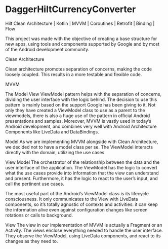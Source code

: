# DaggerHiltCurrencyConverter
Hilt Clean Architecture | Kotlin | MVVM | Coroutines | Retrofit | Binding | Flow

This project was made with the objective of creating a base structure for new apps, using tools and components supported by Google and by most of the Android development community.

Clean Architecture

Clean architecture promotes separation of concerns, making the code loosely coupled. This results in a more testable and flexible code. 

MVVM

The Model View ViewModel pattern helps with the separation of concerns, dividing the user interface with the logic behind. The decision to use this pattern is mainly based on the support Google has been giving to it. Not only they have created a ViewModel class to use as a parent to the viewmodels, there is also a huge use of the pattern in official Android presentations and samples. Moreover, MVVM is vastly used in today’s Android development, and combines very well with Android Architecture Components like LiveData and DataBindings.

Model
As we are implementing MVVM alongside with Clean Architecture, we decided not to have a model class per se. The ViewModel interacts directly with the domain, utilizing the use cases.

View Model
The orchestrator of the relationship between the data and the user interface of the application. The ViewModel has the logic to convert what the use cases provide into information that the view can understand and present. Furthermore, it has the logic to react to the user’s input, and call the pertinent use cases.

The most useful part of the Android’s ViewModel class is its lifecycle consciousness. It only communicates to the View with LiveData components, so it’s totally agnostic of contexts and activities: it can keep the information alive even against configuration changes like screen rotations or calls to background.

View
The view in our implementation of MVVM is actually a Fragment or an Activity. The views enclose everything needed to handle the user interface. They observe the ViewModel, using LiveData components, and react to its changes as they need to.
